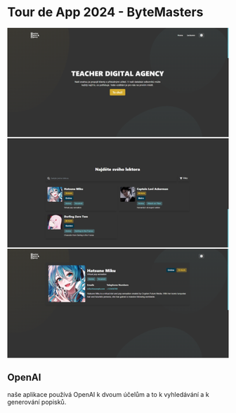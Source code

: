 # Tour de App 2024 - ByteMasters

![Screenshot Header](/screenshots/screenshot_header.png)
![Screenshot Lecturers](/screenshots/screenshot_lecturers.png)
![Screenshot Lecturer](/screenshots/screenshot_lecturer.png)

## OpenAI
naše aplikace používá OpenAI k dvoum účelům a to k vyhledávání a k generování popisků.